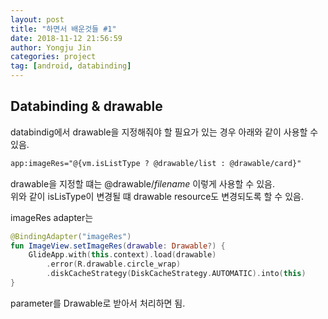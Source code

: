 ```yaml
---
layout: post
title: "하면서 배운것들 #1"
date: 2018-11-12 21:56:59
author: Yongju Jin
categories: project
tag: [android, databinding]
---
```

 ## Databinding & drawable
 databindig에서 drawable을 지정해줘야 할 필요가 있는 경우 아래와 같이 사용할 수 있음.
```xml
app:imageRes="@{vm.isListType ? @drawable/list : @drawable/card}"
``` 
drawable을 지정할 떄는 @drawable/*filename* 이렇게 사용할 수 있음.  
위와 같이 isLisType이 변경될 떄 drawable resource도 변경되도록 할 수 있음.

imageRes adapter는
```kotlin
@BindingAdapter("imageRes")
fun ImageView.setImageRes(drawable: Drawable?) {
    GlideApp.with(this.context).load(drawable)
        .error(R.drawable.circle_wrap)
        .diskCacheStrategy(DiskCacheStrategy.AUTOMATIC).into(this)
}
```
parameter를 Drawable로 받아서 처리하면 됨.